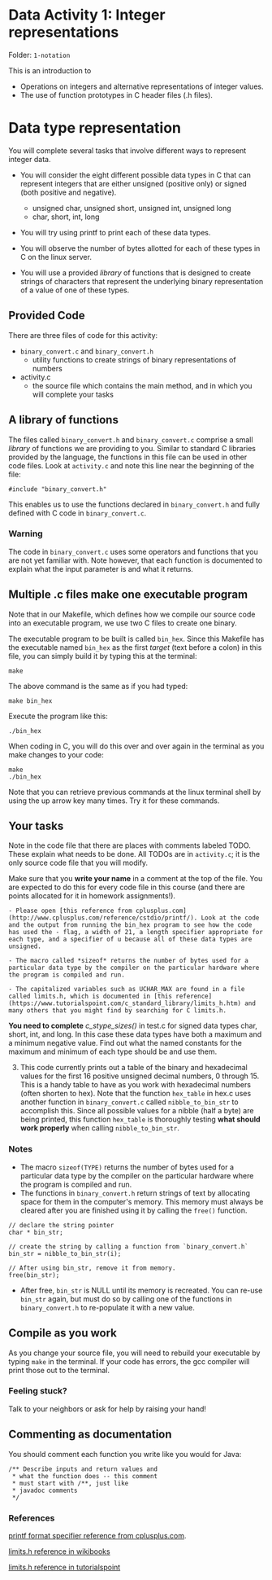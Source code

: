 # Data Activity 1: Integer representations

Folder: `1-notation`

This is an introduction to 

* Operations on integers and alternative representations of integer values.
* The use of function prototypes in C header files (.h files).

# Data type representation

You will complete several tasks that involve different ways to represent integer
data.

- You will consider the eight different possible data types in C that can
  represent integers that are either unsigned (positive only) or signed (both
  positive and negative).
	- unsigned char, unsigned short, unsigned int, unsigned long
	- char, short, int, long
	
- You will try using printf to print each of these data types.

- You will observe the number of bytes allotted for each of these types in C on
  the linux server.

- You will use a provided *library* of functions that is designed to create
  strings of characters that represent the underlying binary representation  of
  a value of one of these types.

## Provided Code

There are three files of code for this activity:

- `binary_convert.c` and `binary_convert.h`
    - utility functions to create strings of binary representations of numbers
- activity.c
    - the source file which contains the main method, and in which you will
      complete your tasks

## A library of functions

The files called `binary_convert.h` and `binary_convert.c` comprise a small
*library* of functions we are providing to you. Similar to standard C libraries
provided by the language, the functions in this file can be used in other code
files. Look at `activity.c` and note this line near the beginning of the file:

	#include "binary_convert.h"

This enables us to use the functions declared in `binary_convert.h` and fully
defined with C code in `binary_convert.c`.

### Warning 

The code in `binary_convert.c` uses some operators and functions that you are
not yet familiar with. Note however, that each function is documented to explain
what the input parameter is and what it returns. 



## Multiple .c files make one executable program

Note that in our Makefile, which defines how we compile our source code into an
executable program, we use two C files to create one binary. 

The executable program to be built is called `bin_hex`. Since this Makefile has
the executable named `bin_hex` as the first *target* (text before a colon) in
this file, you can simply build it by typing this at the terminal:

    make

The above command is the same as if you had typed:

	make bin_hex

Execute the program like this:

	./bin_hex
	
When coding in C, you will do this over and over again in the terminal as you
make changes to your code: 

	make 
	./bin_hex
	
Note that you can retrieve previous commands at the linux terminal shell by
using the up arrow key many times. Try it for these commands.

## Your tasks

Note in the code file that there are places with comments labeled TODO. These
explain what needs to be done. All TODOs are in `activity.c`; it is the only
source code file that you will modify.

Make sure that you **write your name** in a comment at the top of the file. You
are expected to do this for every code file in this course (and there are points
allocated for it in homework assignments!).

	- Please open [this reference from cplusplus.com](http://www.cplusplus.com/reference/cstdio/printf/). Look at the code and the output from running the bin_hex program to see how the code has used the - flag, a width of 21, a length specifier appropriate for each type, and a specifier of u because all of these data types are unsigned.
		
	- The macro called *sizeof* returns the number of bytes used for a particular data type by the compiler on the particular hardware where the program is compiled and run.
	
	- The capitalized variables such as UCHAR_MAX are found in a file called limits.h, which is documented in [this reference](https://www.tutorialspoint.com/c_standard_library/limits_h.htm) and many others that you might find by searching for C limits.h.
	
**You need to complete** *c_stype_sizes()* in test.c for signed data types char, short, int, and long. In this case these data types have both a maximum and a minimum negative value. Find out what the named constants for the maximum and minimum of each type should be and use them.

3. This code currently prints out a table of the binary and hexadecimal values for the first 16 positive unsigned decimal numbers, 0 through 15. This is a handy table to have as you work with hexadecimal numbers (often shorten to hex). Note that the function `hex_table` in hex.c uses another function in `binary_convert.c` called `nibble_to_bin_str` to accomplish this. Since all possible values for a nibble (half a byte) are being printed, this function `hex_table` is thoroughly testing **what should work properly** when calling `nibble_to_bin_str`.

### Notes 

- The macro `sizeof(TYPE)` returns the number of bytes used for a particular
  data type by the compiler on the particular hardware where the program is
  compiled and run.
- The functions in `binary_convert.h` return strings of text by allocating space
  for them in the computer's memory. This memory must always be cleared after
  you are finished using it by calling the `free()` function.

```
// declare the string pointer
char * bin_str; 

// create the string by calling a function from `binary_convert.h`
bin_str = nibble_to_bin_str(i); 

// After using bin_str, remove it from memory. 
free(bin_str); 
``` 

- After free, `bin_str` is NULL until its memory is recreated. You can re-use
  `bin_str` again, but must do so by calling one of the functions in
  `binary_convert.h` to re-populate it with a new value.

## Compile as you work 

As you change your source file, you will need to rebuild your executable by
typing `make` in the terminal. If your code has errors, the gcc compiler will
print those out to the terminal.

### Feeling stuck?

Talk to your neighbors or ask for help by raising your hand!

## Commenting as documentation

You should comment each function you write like you would for Java:

	/** Describe inputs and return values and 
	 * what the function does -- this comment
	 * must start with /**, just like 
	 * javadoc comments
	 */

### References

[printf format specifier reference from cplusplus.com](http://www.cplusplus.com/reference/cstdio/printf/).

[limits.h reference in wikibooks](https://en.wikibooks.org/wiki/C_Programming/limits.h)

[limits.h reference in tutorialspoint](https://www.tutorialspoint.com/c_standard_library/limits_h.htm)
